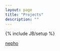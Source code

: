 ```yaml
---
layout: page
title: "Projects"
description: ""
---
```

{% include JB/setup %}
<div>
<a class="embedly-card" href="https://github.com/huit/nepho/wiki">nepho</a>
<script>!function(a){var b="embedly-platform",c="script";if(!a.getElementById(b)){var d=a.createElement(c);d.id=b,d.src=("https:"===document.location.protocol?"https":"http")+"://cdn.embedly.com/widgets/platform.js";var e=document.getElementsByTagName(c)[0];e.parentNode.insertBefore(d,e)}}(document);</script>
</div>
